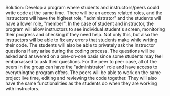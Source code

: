 Solution:
  Develop a program where students and instructors/peers could write code at the same time. There will be an access related roles, and the instructors will have the
 highest role, "administrator" and the students will have a lower role, "member". In the case of student and instructor, the program will allow instructors 
 to see individual student's screen, monitoring their progress and checking if they need help. Not only this, but also the instructors will be able to fix any errors
 that students make while writing their code. The students will also be able to privately ask the instructor questions if any arise during the coding process. The 
 questions will be asked and answered on a one-on-one basis since some students may feel embarrassed to ask their questions. For the peer to peer case, all of the peers 
 in the group can have the "administrator" role and have access to everythingthe program offers. The peers will be able to work on the same project live time, editing 
 and reviewing the code together. They will also have the same functionalities as the students do when they are working with instructors.
